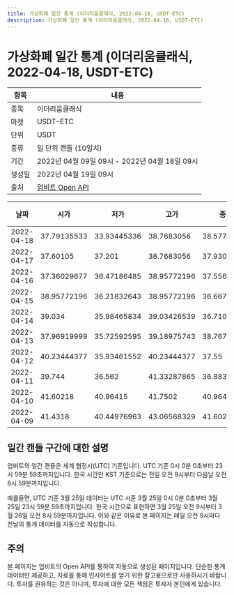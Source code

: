```yaml
---
title: 가상화폐 일간 통계 (이더리움클래식, 2022-04-18, USDT-ETC)
description: 가상화폐 일간 통계 (이더리움클래식, 2022-04-18, USDT-ETC)
---
```



가상화폐 일간 통계 (이더리움클래식, 2022-04-18, USDT-ETC)
===

|항목|내용|
|--|--|
|종목|이더리움클래식|
|마켓|USDT-ETC|
|단위|USDT|
|종류|일 단위 캔들 (10일치)|
|기간|2022년 04월 09일 09시 - 2022년 04월 18일 09시|
|생성일|2022년 04월 19일 09시|
|출처|[업비트 Open API](https://docs.upbit.com)|


|날짜|시가|저가|고가|종가|비고|
|--|--|--|--|--|--|
|2022-04-18|37.79135533|33.93445336|38.7683056|38.57726128|    |
|2022-04-17|37.60105|37.201|38.7683056|37.93076432|    |
|2022-04-16|37.36029677|36.47186485|38.95772196|37.55611765|    |
|2022-04-15|38.95772196|36.21832643|38.95772196|36.667|    |
|2022-04-14|39.034|35.98465834|39.03426539|36.71055683|    |
|2022-04-13|37.96919999|35.72592595|39.18975743|38.76785377|    |
|2022-04-12|40.23444377|35.93461552|40.23444377|37.55|    |
|2022-04-11|39.744|36.562|41.33287865|36.88358313|    |
|2022-04-10|41.60218|40.96415|41.7502|40.96415|    |
|2022-04-09|41.4318|40.44976963|43.06568329|41.60218|    |


일간 캔들 구간에 대한 설명
---


업비트의 일간 캔들은 세계 협정시(UTC) 기준입니다. 
UTC 기준 0시 0분 0초부터 23시 59분 59초까지입니다. 
한국 시간인 KST 기준으로는 전일 오전 9시부터 다음날 오전 8시 59분까지입니다. 


예를들면, UTC 기준 3월 25일 데이터는 UTC 시준 3월 25일 0시 0분 0초부터 3월 25일 23시 59분 59초까지입니다. 
한국 시간으로 표현하면 3월 25일 오전 9시부터 3월 26일 오전 8시 59분까지입니다. 
이와 같은 이유로 본 페이지는 매일 오전 9시마다 전날의 통계 데이터를 자동으로 작성합니다. 


주의
---


본 페이지는 업비트의 Open API를 통하여 자동으로 생성된 페이지입니다. 
단순한 통계 데이터만 제공하고, 자료를 통해 인사이트를 얻기 위한 참고용으로만 사용하시기 바랍니다. 
투자를 권유하는 것은 아니며, 투자에 대한 모든 책임은 투자자 본인에게 있습니다. 
